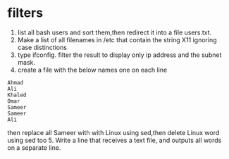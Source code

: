 # filters
1.   list all bash users and sort them,then redirect it into a file users.txt.
2. Make a list of all filenames in /etc that contain the string X11 ignoring case distinctions
3. type ifconfig. filter the result to display only ip address and
the subnet mask.
4. create a file with the below names one on each line
```
Ahmad
Ali
Khaled
Omar
Sameer
Sameer
Ali
```
then replace all Sameer with with Linux using sed,then delete Linux word using sed too
5. Write a line that receives a text file, and outputs all words on a separate line.
